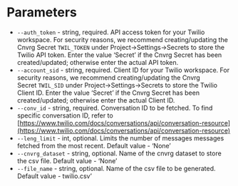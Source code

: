 # Parameters

- `--auth_token` - string, required. API access token for your Twilio workspace. For security reasons, we recommend creating/updating the Cnvrg Secret `TWIL_TOKEN`
under Project->Settings->Secrets to store the Twilio API token. Enter the value ‘Secret’ if the Cnvrg Secret has been created/updated; otherwise enter the actual API token.
- `--account_sid` - string, required. Client ID for your Twilio workspace. For security reasons, we recommend creating/updating the Cnvrg Secret `TWIL_SID`
under Project->Settings->Secrets to store the Twilio Client ID. Enter the value ‘Secret’ if the Cnvrg Secret has been created/updated; otherwise enter the actual Client ID.
- `--conv_id` - string, required. Conversation ID to be fetched. To find specific conversation ID, refer to [https://www.twilio.com/docs/conversations/api/conversation-resource](https://www.twilio.com/docs/conversations/api/conversation-resource)
- `--leng_limit` - int, optional. Limits the number of messages messages fetched from the most recent. Default value - ‘None’
- `--cnvrg_dataset` - string, optional. Name of the cnvrg dataset to store the csv file. Default value - ‘None’
- `--file_name` - string, optional. Name of the csv file to be generated. Default value - twilio.csv’
